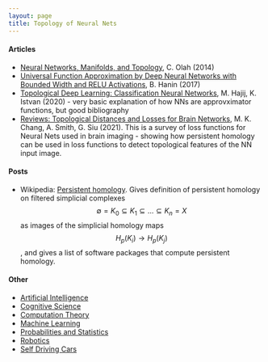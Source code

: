 ```yaml
---
layout: page
title: Topology of Neural Nets
---
```

#### Articles
* [Neural Networks, Manifolds, and Topology](https://colah.github.io/posts/2014-03-NN-Manifolds-Topology/), C. Olah (2014)
* [Universal Function Approximation by Deep Neural Networks with Bounded Width and RELU Activations](https://arxiv.org/pdf/1708.02691.pdf), B. Hanin (2017)
* [Topological Deep Learning: Classification Neural Networks](https://arxiv.org/pdf/2102.08354.pdf), M. Hajij, K. Istvan (2020) - very basic explanation of how NNs are approvximator functions, but good bibliography
* [Reviews: Topological Distances and Losses for Brain Networks](https://arxiv.org/pdf/2102.08623.pdf), M. K. Chang, A. Smith, G. Siu (2021). This is a survey of loss functions for Neural Nets used in brain imaging - showing how persistent homology can be used in loss functions to detect topological features of the NN input image.

#### Posts
* Wikipedia: [Persistent homology](https://en.wikipedia.org/wiki/Persistent_homology). Gives definition of persistent homology on filtered simplicial complexes $$\emptyset = K_0 \subseteq K_1 \subseteq ... \subseteq K_n = X$$ as images of the simplicial homology maps $$H_p(K_i) \rightarrow H_p(K_j)$$, and gives a list of software packages that compute persistent homology.

#### Other
* [Artificial Intelligence](artificial_intelligence.md)
* [Cognitive Science](cognitive_science.md)
* [Computation Theory](computation_theory.md)
* [Machine Learning](machine_learning.md)
* [Probabilities and Statistics](probabilities_and_statistics.md)
* [Robotics](robotics.md)
* [Self Driving Cars](self_driving_cars.md)
